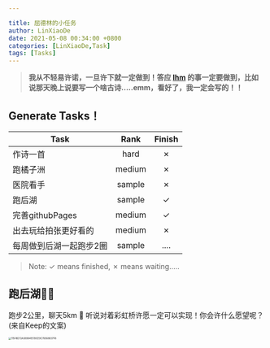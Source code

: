 ```yaml
---

title: 屈德林的小任务
author: LinXiaoDe
date: 2021-05-08 00:34:00 +0800
categories: [LinXiaoDe,Task]
tags: [Tasks]
---
```


>  **我从不轻易许诺，一旦许下就一定做到！答应 [lhm](https://github.com/linzissu) 的事一定要做到，比如说那天晚上说要写一个啥古诗.....emm，看好了，我一定会写的！！**



## Generate Tasks！

| Task            |  Rank  | Finish |
| --------------- | :----: | :----: |
| 作诗一首        |  hard  |   ✗    |
| 跑橘子洲        | medium |   ✗    |
| 医院看手        | sample |   ✗    |
| 跑后湖          | sample |   ✓    |
| 完善githubPages | medium |   ✓   |
| 出去玩给拍张更好看的 | medium |   ✗    |
| 每周做到后湖一起跑步2圈 | sample | .... |

> Note: ✓ means finished, ✗ means waiting.....



## 跑后湖🏳️‍🌈

跑步2公里，聊天5km :feet: 听说对着彩虹桥许愿一定可以实现！你会许什么愿望呢？(来自Keep的文案)

<img src="https://i.loli.net/2021/05/08/Zcp9nKvFdDaktJN.jpg" alt="115F8D72A38964E519CE9C76568837F8" style="zoom: 33%;" />

